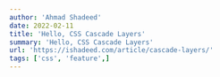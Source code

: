 ```yaml
---
author: 'Ahmad Shadeed'
date: 2022-02-11
title: 'Hello, CSS Cascade Layers'
summary: 'Hello, CSS Cascade Layers'
url: 'https://ishadeed.com/article/cascade-layers/'
tags: ['css', 'feature',]
---
```

